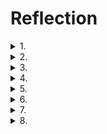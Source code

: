 # Reflection

<details>
<summary>1.</summary>
   
_Unary_, _server streaming_, dan _bi-directional streaming_ _RPC_ adalah beberapa contoh metode komunikasi yang sering digunakan dalam _RPC_. Ketiganya memiliki karakteristik dan penggunaan optimal yang berbeda-beda. Pada _**Unary RPC**_, _client_ mengirimkan satu _request_ ke server dan mendapatkan satu _response_ dari server. Metode ini efektif digunakan untuk operasi yang membutuhkan _response_ cepat secara langsung. Sebagai contoh, _unary RPC_ cocok untuk pemgambilan data pengguna dan pemeriksaan status layanan. Di sisi lain, _**server streaming RPC**_ memiliki cara kerja, yaitu _client_ mengirim satu _request_ ke sever, tetapi dapat menerima banyak _response_ dalam _stream_. _Server_ terus mengirimkan data sampai semua informasi dikirim atau koneksi ditutup. Contoh kasus di mana metode ini efektif adalah pengiriman log server, _monitoring real time_ dari sensor atau data pasar, dan layanan lain yang memerlukan pengiriman data secara bertahap tetapi terus-menerus. Terakhir, _bi-directional RPC_ adalah metode yang memungkinkan _client_ untuk mengirimkan _request_ secara terus menerus kepada server. Di sisi lain, server juga dapat mengirimkan _response_ secara serangkaian dalam bentuk _stream_.Dengan demikian, metode ini memungkinkan komunikasi dua arah secara asinkronus Metode ini cocok digunakan untuk penggunaan seperti aplikasi _chat_, sistem kolaborasi _real-time_, dan bentuk layanan lainnya yane membutuhkan pertukaran data secara cepat dan terus-menerus antara server dan _client_
</details>

<details>
<summary>2.</summary>
   
Penerapan gRPC pada Rust memiliki beberapa celah yang dapat menjadi risiko. Beberapa di antaranya adalah konfigurasi TLS yang salah (dapat membuka celah untuk serangan _man in the middle_), kebocoran informasi melalui metadata, penyalahgunaan autentikasi dan otorisasi, serangan DoS (Denial of Service), pengelolaan kunci yang buruk, celah pada implementasi dependensi, dan risiko terbukanya _souce code_. Untuk meminimalkan risiko dari penggunaan gRPC, terdapat beberapa aspek sekuriti yang perlu dipehartikan (dilakukan). Beberapa di antaranya adalah sebagai berikut.
   - **Autentikasi:** Penggunaan token seperti JWT, penggunaan sertifikan TLS/SSL, dan penggunaan autentikasi mTLS
   - **Otrisasi:** Pengendalian RBAC dan penggunaan kebijakan keamanan seperti ACLs
   - **Enkripsi data:** Penggunaan enkripsi transport (TLS) dan enkripsi tingkat aplikasi
   - **Pengelolaan kunci dan sertifikat:** Rotasi kunci dan sertifikat secara regular dan penyimpanan kunci yang aman (misalnya dengan menggunakan layanan manajemen kunci atau modul keamanan perangkat keras)
</details>

<details>
<summary>3.</summary>
   
Terdapat beberapa hal yang mungkin menjadi tantangan dari penggunaan metode tersebut. Beberapa di antaranya adalah sebagai berikut.

   - **Sinkronisasi pesan**, perlu memastikan bahwa pesan antar pihak tiba dalam urutan yan seharusnya dan tidak ada pesan yang hilang di tengah jalan.
   - **Manajemen koneksi**, koneksi yang stabil penting untuk menjaga komunikasi antara _client_ dan server
   - **_Error handling_**, perlu ada _error handling_ yang baik untuk memulihkan koneksi dan menjaga agar data tidak hilang atau terputus
   - **_Scalability_**, program perlu memiliki kemampuan untuk menangani banyak koneksi dengan efisien
   - **_Security_**, perlu ada penerapan perlindungan keamanan
   - **_Code maintainability_**
</details>

<details>
<summary>4. </summary>
   
Penggunaan `tokio_stream::wrappers::ReceiverStream` untuk _streaming response_ pada gRPC memiliki beberapa kelebihan. Kelebihan yang dimiliki dari penggunaannya di antaranya adalah terintegrasi dengan baik dengan ekosistem Tokio dan Memudahkan implementasi _streaming_. Di sisi lain, penggunaan tersebut juga memiliki kekurangan. Beberapa kekurangan tersebut di antaranya adalah kontrol terbatas atas Backpressure dan ketergantungan pada Tokio

</details>

<details> 
<summary>5. </summary>

Terdapat beberapa cara yang dapat dilakukan untuk menunjang _code reuse_, modularitas, dan _maintainability_ kode Rust gRPC. Beberapa cara tersebut adalah dengan menggunakan traits, menggunakan modul, menggunakan template generik, dan mengimplementasikan middleware dan interceptors. Dengan penerapan tersebut, kode yang dihasilkan diharapkan memiliki _maintainability_ yang lebih tinggi.

</details>

<details>
<summary>6. </summary>

Agar dapat menangani proses pembayaran dengan logika yang lebih rumit, terdapat beberapa hal yang dapat ditambakan ke `MyPaymentService`. Beberapa hal tersebut di antaranya adalah sebagai berikut.
   - Melakukan validasi menyeluruh terhadap data yang berhubungan dengan pembayaran
   - Bekerja sama dengan gateway pembayaran eksternal untuk menangani transaksi nyata
   - Pastikan sistem dapat mengatasi kesalahan melalui mekanisme _retry_ dan strategi _fallback_.
   - Lakukan perekaman log aktivitas secara detail untuk mempermudah proses audit
   - Konfirmasi hasil pembayaran harus dikirim kepada pelanggan menggunakan metode komunikasi yang efektif
   - 
</details>

<details>
<summary>7. </summary>
   
Adopsi gRPC sebagai protokol komunikasi memiliki dampak yang besar terhadap arsitektur dan desain dari sistem distribusi. Hal ini karena gRPC menggunakan protokol HTTP/2 yang memungkinkan komunikasi yang efisien serta mendukung adanya _streaming_. Hal tersebut memungkinkan komunikasi yang cepat dan efisien. Tidak hanya itu, gRPC juga menggunakan protobuf untuk definisi _UI_. Dengan demikian, gRPC memberikan interoperabilitas yang lebih baik dengan berbagai teknologi dan platform. Secara keseluruhan hal ini mendukung sistem yang lebih modular, skalabel, dan mudah diintegrasikan dengan teknologi yang ada

</details>

<details>
<summary>8. </summary>

Penggunaan HTTP/2 sebagain _underlying protocol_ dari gRPC memiliki beberapa kelebihan jika dibandingkan dengan HTTP/1.1 atau HTTP/1.1 dengan WebSocket untuk REST APIs. Beberapa kelebih tersebut di antaranya adalah sebagai berikut.

   - **Multiplexing**, yaitu dimungkinkannya banuak permintaan dan response dikirim secara bersamaan melalui koneksi tunggal sehingga meningkatkan kinerja dan efisiensi
   - **Binary framing**, yaitu berkurangnya overhead karena format data yang kurang efisien
   - **Server push**, yaitu dimungkinkannya server mengirimkan data ke _client_ tanpa permintaan sebelumnya
     
Meskipun memiliki kelebihan dibanding protokol lainnya, metode HTTP/2 juga memiliki beberapa kekurangan. Beberapa di antaranya adalah sebagai berikut. 
   - HTTTP/2 memiliki kompleksitasi implementasi yang cenderung lebih rumit dibanding protokol lainnya
   - Belum semua platform mendukung protokol HTTP/2
   - Meskipun cenderung mencegah adanya overhead, protokol ini masih memiliki kemungkinan overhead ketika terjadi kasus tertentu seperti pada koneksi yang lambat atau dengan _payload_ kecil
</details>
